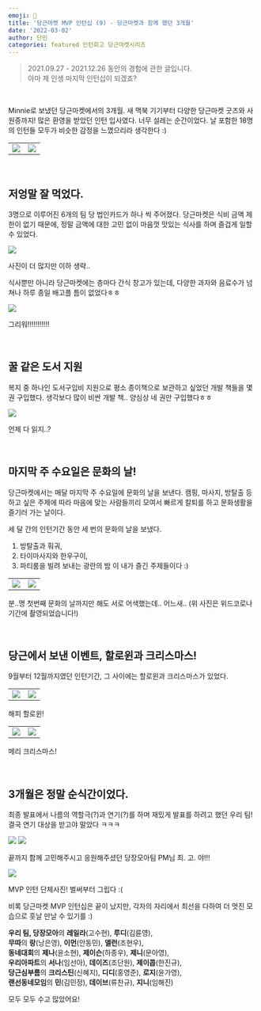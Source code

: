 ```yaml
---
emoji: 🥕
title: '당근마켓 MVP 인턴십 (9) - 당근마켓과 함께 했던 3개월'
date: '2022-03-02'
author: 단민
categories: featured 인턴회고 당근마켓시리즈
---
```


> 2021.09.27 - 2021.12.26 동안의 경험에 관한 글입니다.  
> 아마 제 인생 마지막 인턴십이 되겠죠?

&nbsp;

Minnie로 보냈던 당근마켓에서의 3개월. 새 맥북 기기부터 다양한 당근마켓 굿즈와 사원증까지! 많은 환영을 받았던 인턴 입사였다. 너무 설레는 순간이었다. 날 포함한 18명의 인턴들 모두가 비슷한 감정을 느꼈으리라 생각한다 :)

| | |
| - | - |
| ![](0.jpeg) | ![](1.jpeg) |

&nbsp;

## 저엉말 잘 먹었다.

3명으로 이루어진 6개의 팀 당 법인카드가 하나 씩 주어졌다. 당근마켓은 식비 금액 제한이 없기 때문에, 정말 금액에 대한 고민 없이 마음껏 맛있는 식사를 하며 즐겁게 일할 수 있었다.

![](2.jpeg)

사진이 더 많지만 이하 생략..

식사뿐만 아니라 당근마켓에는 층마다 간식 창고가 있는데,
다양한 과자와 음료수가 넘쳐나 하루 종일 배고플 틈이 없었다ㅎㅎ

![](3.jpeg)

그리워!!!!!!!!!!!

&nbsp;

## 꿀 같은 도서 지원


복지 중 하나인 도서구입비 지원으로 평소 종이책으로 보관하고 싶었던 개발 책들을 몇 권 구입했다. 생각보다 많이 비싼 개발 책.. 양심상 네 권만 구입했다ㅎㅎ

![](4.jpeg)

언제 다 읽지..?

&nbsp;

## 마지막 주 수요일은 문화의 날!

당근마켓에서는 매달 마지막 주 수요일에 문화의 날을 보낸다. 캠핑, 마사지, 방탈출 등 하고 싶은 주제에 따라 마음에 맞는 사람들끼리 모여서 빠르게 칼퇴를 하고 문화생활을 즐기러 가는 날이다.

세 달 간의 인턴기간 동안 세 번의 문화의 날을 보냈다.
1. 방탈출과 훠궈,
2. 타이마사지와 한우구이,
3. 파티룸을 빌려 보내는 광란의 밤
이 내가 즐긴 주제들이다 :)

| | |
| - | - |
| ![](5.jpeg) | ![](6.jpeg) |

분..명 첫번째 문화의 날까지만 해도 서로 어색했는데.. 어느새.. (위 사진은 위드코로나 기간에 촬영되었습니다!)

&nbsp;

## 당근에서 보낸 이벤트, 할로윈과 크리스마스!

9월부터 12월까지였던 인턴기간, 그 사이에는 할로윈과 크리스마스가 있었다.


| | |
| - | - |
| ![](7.jpeg) | ![](8.jpeg) |

해피 할로윈!

| | |
| - | - |
| ![](9.jpeg) | ![](10.jpeg) |

메리 크리스마스!

&nbsp;

## 3개월은 정말 순식간이었다.

최종 발표에서 나름의 역할극(?)과 연기(?)를 하며 재밌게 발표를 하려고 했던 우리 팀! 결국 연기 대상을 받고야 말았다 ㅋㅋㅋ

![](11.jpeg)
![](12.jpeg)

끝까지 함께 고민해주시고 응원해주셨던 당장모아팀 PM님 최. 고. 야!!!

![](13.jpeg)

MVP 인턴 단체사진! 벌써부터 그립다 :(

비록 당근마켓 MVP 인턴십은 끝이 났지만, 각자의 자리에서 최선을 다하여 더 멋진 모습으로 훗날 만날 수 있기를 :)

**우리 팀, 당장모아**의 **레일라**(고수현), **루디**(김륜영),  
**무따**의 **랑**(낭은영), **이먼**(안동민), **앨런**(조현우),  
**동네대회**의 **제나**(윤소현), **제이슨**(하종우), **제니**(문아영),  
**우리아파트**의 **서나**(임선아), **데이즈**(조단원), **제이콥**(한진규),  
**당근심부름**의 **크리스틴**(신혜지), **디디**(홍영준), **로지**(윤가영),  
**랜선동네모임**의 **민**(김민정), **데이브**(류찬규), **지니**(임해진)  

모두 모두 수고 많았어요!